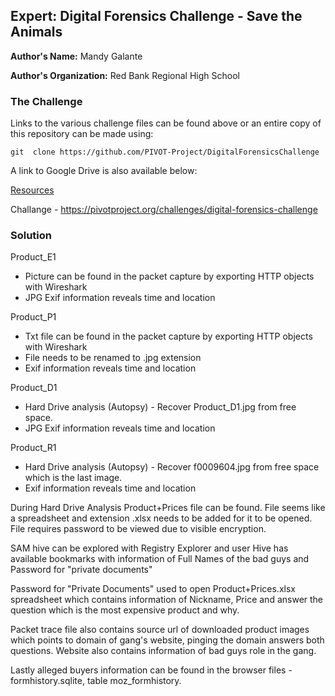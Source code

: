 ## Expert: Digital Forensics Challenge - Save the Animals

**Author's Name:** Mandy Galante

**Author's Organization:** Red Bank Regional High School

### The Challenge

Links to the various challenge files can be found above or an entire copy of this repository can be made using:

```git  clone https://github.com/PIVOT-Project/DigitalForensicsChallenge```

A link to Google Drive is also available below:

[Resources](https://drive.google.com/folderview?id=0B5wo_1rRmpqVZ3Myc2xtNFBkT0k&usp=sharing)

Challange - https://pivotproject.org/challenges/digital-forensics-challenge

### Solution

Product_E1

* Picture can be found in the packet capture by exporting HTTP objects with Wireshark
* JPG Exif information reveals time and location

Product_P1

* Txt file can be found in the packet capture by exporting HTTP objects with Wireshark
* File needs to be renamed to .jpg extension
* Exif information reveals time and location

Product_D1

* Hard Drive analysis (Autopsy) - Recover Product_D1.jpg from free space.
* JPG Exif information reveals time and location


Product_R1 

* Hard Drive analysis (Autopsy) - Recover f0009604.jpg from free space which is the last image.
* Exif information reveals time and location

During Hard Drive Analysis Product+Prices file can be found. File seems like a spreadsheet and extension .xlsx needs to be added for it to be opened. File requires password to be viewed due to visible encryption.

SAM hive can be explored with Registry Explorer and user Hive has available bookmarks with information of Full Names of the bad guys and Password for "private documents"

Password for "Private Documents" used to open Product+Prices.xlsx spreadsheet which contains information of Nickname, Price and answer the question which is the most expensive product and why.

Packet trace file also contains source url of downloaded product images which points to domain of gang's website, pinging the domain answers both questions. Website also contains information of bad guys role in the gang.

Lastly alleged buyers information can be found in the browser files - formhistory.sqlite, table moz_formhistory.

